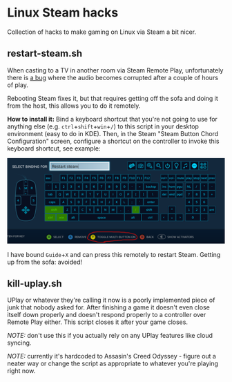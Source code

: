 # Linux Steam hacks
Collection of hacks to make gaming on Linux via Steam a bit nicer.

## restart-steam.sh
When casting to a TV in another room via Steam Remote Play, unfortunately there is [a bug](https://github.com/ValveSoftware/steam-for-linux/issues/6749) where the audio becomes corrupted after a couple of hours of play.

Rebooting Steam fixes it, but that requires getting off the sofa and doing it from the host, this allows you to do it remotely.

**How to install it:** Bind a keyboard shortcut that you're not going to use for anything else (e.g. `ctrl`+`shift`+`win`+`/`) to this script in your desktop environment (easy to do in KDE). Then, in the Steam "Steam Button Chord Configuration" screen, configure a shortcut on the controller to invoke this keyboard shortcut, see example:

![Example controller configuration](doc/controller_binding.png)


I have bound `Guide`+`X` and can press this remotely to restart Steam. Getting up from the sofa: avoided!

## kill-uplay.sh

UPlay or whatever they're calling it now is a poorly implemented piece of junk that nobody asked for. After finishing a game it doesn't even close itself down properly and doesn't respond properly to a controller over Remote Play either. This script closes it after your game closes.

_NOTE:_ don't use this if you actually rely on any UPlay features like cloud syncing.

_NOTE:_ currently it's hardcoded to Assasin's Creed Odyssey - figure out a neater way or change the script as appropriate to whatever you're playing right now.

